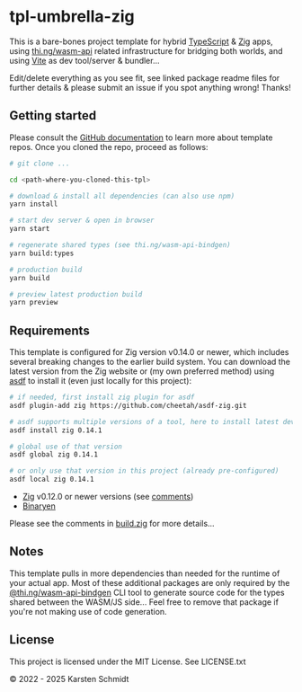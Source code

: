 # tpl-umbrella-zig

This is a bare-bones project template for hybrid
[TypeScript](https://www.typescriptlang.org/) & [Zig](https://ziglang.org) apps,
using
[thi.ng/wasm-api](https://github.com/thi-ng/umbrella/tree/develop/packages/wasm-api)
related infrastructure for bridging both worlds, and using
[Vite](https://vitejs.dev/) as dev tool/server & bundler...

Edit/delete everything as you see fit, see linked package readme files for
further details & please submit an issue if you spot anything wrong! Thanks!

## Getting started

Please consult the [GitHub
documentation](https://docs.github.com/en/repositories/creating-and-managing-repositories/creating-a-repository-from-a-template)
to learn more about template repos. Once you cloned the repo, proceed as
follows:

```bash
# git clone ...

cd <path-where-you-cloned-this-tpl>

# download & install all dependencies (can also use npm)
yarn install

# start dev server & open in browser
yarn start

# regenerate shared types (see thi.ng/wasm-api-bindgen)
yarn build:types

# production build
yarn build

# preview latest production build
yarn preview
```

## Requirements

This template is configured for Zig version v0.14.0 or newer, which includes
several breaking changes to the earlier build system. You can download the
latest version from the Zig website or (my own preferred method) using
[asdf](https://asdf-vm.com/) to install it (even just locally for this project):

```bash
# if needed, first install zig plugin for asdf
asdf plugin-add zig https://github.com/cheetah/asdf-zig.git

# asdf supports multiple versions of a tool, here to install latest dev version
asdf install zig 0.14.1

# global use of that version
asdf global zig 0.14.1

# or only use that version in this project (already pre-configured)
asdf local zig 0.14.1
```

-   [Zig](https://ziglang.org) v0.12.0 or newer versions (see
    [comments](https://github.com/thi-ng/umbrella/blob/develop/packages/wasm-api/README.md#using-the-zig-build-system))
-   [Binaryen](https://github.com/WebAssembly/binaryen)

Please see the comments in
[build.zig](https://github.com/thi-ng/tpl-umbrella-zig/blob/main/build.zig) for
more details...

## Notes

This template pulls in more dependencies than needed for the runtime of your
actual app. Most of these additional packages are only required by the
[@thi.ng/wasm-api-bindgen](https://github.com/thi-ng/umbrella/tree/develop/packages/wasm-api-bindgen)
CLI tool to generate source code for the types shared between the WASM/JS
side... Feel free to remove that package if you're not making use of code
generation.

## License

This project is licensed under the MIT License. See LICENSE.txt

&copy; 2022 - 2025 Karsten Schmidt
